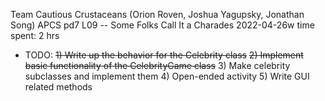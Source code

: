 Team Cautious Crustaceans (Orion Roven, Joshua Yagupsky, Jonathan Song)
APCS pd7
L09 -- Some Folks Call It a Charades
2022-04-26w
time spent: 2 hrs

* TODO:
  ~~1) Write up the behavior for the Celebrity class~~
  ~~2) Implement basic functionality of the CelebrityGame class~~
  3) Make celebrity subclasses and implement them
  4) Open-ended activity
  5) Write GUI related methods
